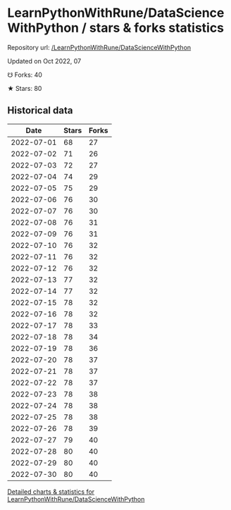 # LearnPythonWithRune/DataScienceWithPython / stars & forks statistics

Repository url: [/LearnPythonWithRune/DataScienceWithPython](https://github.com/LearnPythonWithRune/DataScienceWithPython)

Updated on Oct 2022, 07

☋ Forks: 40

★ Stars: 80

## Historical data
| Date | Stars | Forks |
|------|-------|-------|
| 2022-07-01 | 68 | 27 | 
| 2022-07-02 | 71 | 26 | 
| 2022-07-03 | 72 | 27 | 
| 2022-07-04 | 74 | 29 | 
| 2022-07-05 | 75 | 29 | 
| 2022-07-06 | 76 | 30 | 
| 2022-07-07 | 76 | 30 | 
| 2022-07-08 | 76 | 31 | 
| 2022-07-09 | 76 | 31 | 
| 2022-07-10 | 76 | 32 | 
| 2022-07-11 | 76 | 32 | 
| 2022-07-12 | 76 | 32 | 
| 2022-07-13 | 77 | 32 | 
| 2022-07-14 | 77 | 32 | 
| 2022-07-15 | 78 | 32 | 
| 2022-07-16 | 78 | 32 | 
| 2022-07-17 | 78 | 33 | 
| 2022-07-18 | 78 | 34 | 
| 2022-07-19 | 78 | 36 | 
| 2022-07-20 | 78 | 37 | 
| 2022-07-21 | 78 | 37 | 
| 2022-07-22 | 78 | 37 | 
| 2022-07-23 | 78 | 38 | 
| 2022-07-24 | 78 | 38 | 
| 2022-07-25 | 78 | 38 | 
| 2022-07-26 | 78 | 39 | 
| 2022-07-27 | 79 | 40 | 
| 2022-07-28 | 80 | 40 | 
| 2022-07-29 | 80 | 40 | 
| 2022-07-30 | 80 | 40 | 


[Detailed charts & statistics for LearnPythonWithRune/DataScienceWithPython](https://reviewgithub.com/rep/LearnPythonWithRune/DataScienceWithPython)
